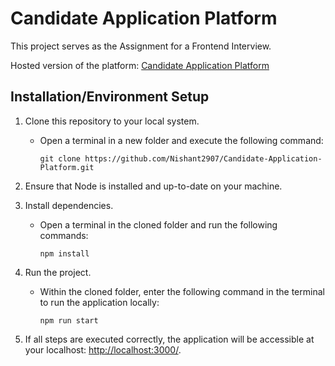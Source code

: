 # Candidate Application Platform

This project serves as the Assignment for a Frontend Interview.

Hosted version of the platform:
[Candidate Application Platform](https://weekday-assignmentten.vercel.app/)

## Installation/Environment Setup
1. Clone this repository to your local system.
   - Open a terminal in a new folder and execute the following command:
     ```
     git clone https://github.com/Nishant2907/Candidate-Application-Platform.git
     ```

2. Ensure that Node is installed and up-to-date on your machine.

3. Install dependencies.
   - Open a terminal in the cloned folder and run the following commands:
     ```
     npm install
     ```

4. Run the project.
   - Within the cloned folder, enter the following command in the terminal to run the application locally:
     ```
     npm run start
     ```

5. If all steps are executed correctly, the application will be accessible at your localhost: [http://localhost:3000/](http://localhost:3000/).
